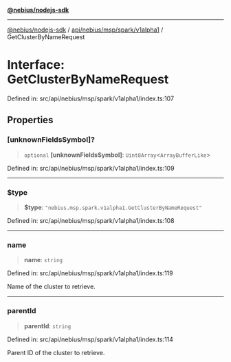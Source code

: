 [**@nebius/nodejs-sdk**](../../../../../../README.md)

***

[@nebius/nodejs-sdk](../../../../../../README.md) / [api/nebius/msp/spark/v1alpha1](../README.md) / GetClusterByNameRequest

# Interface: GetClusterByNameRequest

Defined in: src/api/nebius/msp/spark/v1alpha1/index.ts:107

## Properties

### \[unknownFieldsSymbol\]?

> `optional` **\[unknownFieldsSymbol\]**: `Uint8Array`\<`ArrayBufferLike`\>

Defined in: src/api/nebius/msp/spark/v1alpha1/index.ts:109

***

### $type

> **$type**: `"nebius.msp.spark.v1alpha1.GetClusterByNameRequest"`

Defined in: src/api/nebius/msp/spark/v1alpha1/index.ts:108

***

### name

> **name**: `string`

Defined in: src/api/nebius/msp/spark/v1alpha1/index.ts:119

Name of the cluster to retrieve.

***

### parentId

> **parentId**: `string`

Defined in: src/api/nebius/msp/spark/v1alpha1/index.ts:114

Parent ID of the cluster to retrieve.
